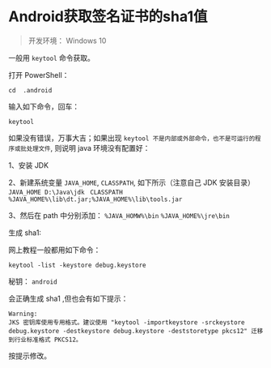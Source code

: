 # Android获取签名证书的sha1值

> 开发环境： Windows 10

一般用 `keytool` 命令获取。

打开 PowerShell：

```shell
cd  .android
```

输入如下命令，回车：

```shell
keytool
```

如果没有错误，万事大吉；如果出现 `keytool 不是内部或外部命令，也不是可运行的程序或批处理文件`, 则说明 java 环境没有配置好：

1、安装 JDK

2、新建系统变量 `JAVA_HOME`, `CLASSPATH`, 如下所示（注意自己 JDK 安装目录）
	  `JAVA_HOME D:\Java\jdk`
      ` CLASSPATH %JAVA_HOME%\lib\dt.jar;%JAVA_HOME%\lib\tools.jar`

3、然后在 path 中分别添加：
	  `%JAVA_HOMW%\bin`
	   `%JAVA_HOME%\jre\bin`
	   
生成 sha1:

网上教程一般都用如下命令：
```shell
keytool -list -keystore debug.keystore
```

秘钥： `android`

会正确生成 sha1 ,但也会有如下提示：

```shell
Warning:
JKS 密钥库使用专用格式。建议使用 "keytool -importkeystore -srckeystore debug.keystore -destkeystore debug.keystore -deststoretype pkcs12" 迁移到行业标准格式 PKCS12。
```

按提示修改。